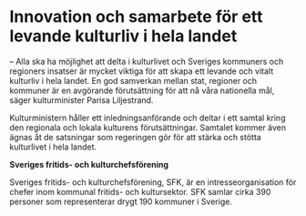 # Innovation och samarbete för ett levande kulturliv i hela landet

– Alla ska ha möjlighet att delta i kulturlivet och Sveriges kommuners och regioners insatser är mycket viktiga för att skapa ett levande och vitalt kulturliv i hela landet. En god samverkan mellan stat, regioner och kommuner är en avgörande förutsättning för att nå våra nationella mål, säger kulturminister Parisa Liljestrand.

Kulturministern håller ett inledningsanförande och deltar i ett samtal kring den regionala och lokala kulturens förutsättningar. Samtalet kommer även ägnas åt de satsningar som regeringen gör för att stärka och stötta kulturlivet i hela landet.

**Sveriges fritids\- och kulturchefsförening**

Sveriges fritids\- och kulturchefsförening, SFK, är en intresseorganisation för chefer inom kommunal fritids\- och kultursektor. SFK samlar cirka 390 personer som representerar drygt 190 kommuner i Sverige.
